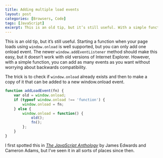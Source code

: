 ```yaml
---
title: Adding multiple load events
layout: post
categories: [Browsers, Code]
tags: [JavaScript]
excerpt: This is an old tip, but it’s still useful. With a simple function, you can add multiple load events to a page while maintaining cross-browser compatibility.
---
```


This is an old tip, but it’s still useful. Starting a function when your page loads using `window.onload` is well supported, but you can only add one onload event. The newer `window.addEventListener` method should make this easy, but it doesn’t work with old versions of Internet Explorer. However, with a simple function, you can add as many events as you want without worrying about backwards compatibility.

The trick is to check if `window.onload` already exists and then to make a copy of it that can be added to a new window.onload event.

~~~~~~~~ javascript
function addLoadEvent(fn) {
    var old = window.onload;
    if (typeof window.onload !== 'function') {
        window.onload = fn;
    } else {
        window.onload = function() {
            old();
            fn();
        };
    }
}
~~~~~~~~

I first spotted this in <a href="http://www.sitepoint.com/books/jsant1/"><cite>The JavaScript Anthology</cite></a> by James Edwards and Cameron Adams, but I’ve seen it in all sorts of places since then.
